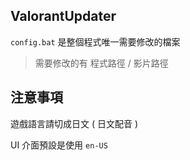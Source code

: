 ## ValorantUpdater
```config.bat``` 是整個程式唯一需要修改的檔案
> 需要修改的有 程式路徑 / 影片路徑

## 注意事項
遊戲語言請切成日文 ( 日文配音 )

UI 介面預設是使用 ```en-US```
